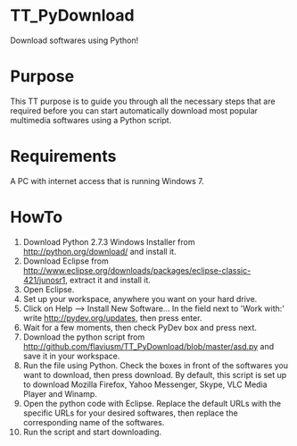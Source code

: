 TT_PyDownload
=============
Download softwares using Python!

Purpose
=======
This TT purpose is to guide you through all the necessary steps that are 
required before you can start automatically download most popular multimedia softwares using a Python script.

Requirements
============
A PC with internet access that is running Windows 7.

HowTo
=====
1. Download Python 2.7.3 Windows Installer from http://python.org/download/ and install it.
2. Download Eclipse from http://www.eclipse.org/downloads/packages/eclipse-classic-421/junosr1, extract it and install it.
3. Open Eclipse.
4. Set up your workspace, anywhere you want on your hard drive.
5. Click on Help --> Install New Software... In the field next to 'Work with:' write http://pydev.org/updates, then press enter.
6. Wait for a few moments, then check PyDev box and press next.
7. Download the python script from http://github.com/flaviusm/TT_PyDownload/blob/master/asd.py and save it in your workspace.
8. Run the file using Python. Check the boxes in front of the softwares you want to download, then press download. By default, this script is set up to download Mozilla Firefox, Yahoo Messenger, Skype, VLC Media Player and Winamp.
9. Open the python code with Eclipse. Replace the default URLs with the specific URLs for your desired softwares, then replace the corresponding name of the softwares. 
10. Run the script and start downloading. 
